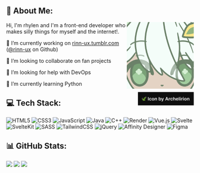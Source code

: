 ## 💫 About Me:

<a href="https://archelirion.carrd.co/">
<img src="/assets/rhylen-icon.png" alt="Genshin Impact Nahida Fanart Icon" width="180" align="right" />
    </a>



<p>Hi, I'm rhylen and I'm a front-end developer who makes silly things for myself and the internet!.</p>

<p>🔭 I’m currently working on <a href="http://rinn-ux.tumblr.com">rinn-ux.tumblr.com</a> (<a href="https://github.com/rinn-ux">@rinn-ux</a> on Github)</p>
<p>👯 I’m looking to collaborate on fan projects</p>
<p>🤝 I’m looking for help with DevOps</p>
<p>🌱 I’m currently learning Python</p>

<img src="/assets/credit.png" alt="🍃 Icon by archelirion" width="150" align="right"/>

## 💻 Tech Stack:


<div align="left" width=80>
    <img src="https://img.shields.io/badge/html5-%23E34F26.svg?style=for-the-badge&logo=html5&logoColor=white" alt="HTML5"/>
    <img src="https://img.shields.io/badge/css3-%231572B6.svg?style=for-the-badge&logo=css3&logoColor=white" alt="CSS3">
    <img src="https://img.shields.io/badge/javascript-%23323330.svg?style=for-the-badge&logo=javascript&logoColor=%23F7DF1E" alt="JavaScript">
    <img src="https://img.shields.io/badge/java-%23ED8B00.svg?style=for-the-badge&logo=openjdk&logoColor=white" alt="Java">
    <img src="https://img.shields.io/badge/c++-%2300599C.svg?style=for-the-badge&logo=c%2B%2B&logoColor=white" alt="C++">
    <img src="https://img.shields.io/badge/Render-%46E3B7.svg?style=for-the-badge&logo=render&logoColor=white" alt="Render">
    <img src="https://img.shields.io/badge/vue.js-%2335495e.svg?style=for-the-badge&logo=vuedotjs&logoColor=%234FC08D" alt="Vue.js">
    <img src="https://img.shields.io/badge/svelte-%23f1413d.svg?style=for-the-badge&logo=svelte&logoColor=white" alt="Svelte">
    <img src="https://img.shields.io/badge/sveltekit-%23ff3e00.svg?style=for-the-badge&logo=svelte&logoColor=white" alt="SvelteKit">
    <img src="https://img.shields.io/badge/SASS-hotpink.svg?style=for-the-badge&logo=SASS&logoColor=white" alt="SASS">
    <img src="https://img.shields.io/badge/tailwindcss-%2338B2AC.svg?style=for-the-badge&logo=tailwind-css&logoColor=white" alt="TailwindCSS">
    <img src="https://img.shields.io/badge/jquery-%230769AD.svg?style=for-the-badge&logo=jquery&logoColor=white" alt="jQuery">
    <img src="https://img.shields.io/badge/affinity%20desginer-%231B72BE.svg?style=for-the-badge&logo=affinity-designer&logoColor=white" alt="Affinity Designer">
    <img src="https://img.shields.io/badge/figma-%23F24E1E.svg?style=for-the-badge&logo=figma&logoColor=white" alt="Figma">
</div>



## 📊 GitHub Stats:
<a><img height=140 align="center" src="https://github-readme-streak-stats.herokuapp.com/?user=riceconfetti&theme=catppuccin_mocha&hide_border=true" /></a>
<a><img height=140 align="center" src="https://github-readme-stats.vercel.app/api?username=riceconfetti&theme=catppuccin_mocha&hide_border=true&include_all_commits=false&count_private=false"/></a> 
<a><img height=140 align="center" src="https://github-readme-stats.vercel.app/api/top-langs/?username=riceconfetti&theme=catppuccin_mocha&hide_border=true&include_all_commits=false&count_private=false"/></a>

<!-- Proudly created with GPRM ( https://gprm.itsvg.in ) -->
